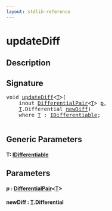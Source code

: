 ```yaml
---
layout: stdlib-reference
---
```


# updateDiff

## Description





## Signature 

<pre>
<span class="code_keyword">void</span> <a href="updatediff-6.md">updateDiff</a>&lt;<a href="updatediff-6.md#typeparam-T" class="code_type">T</a>&gt;(
    <span class="code_keyword">inout</span> <a href="../types/differentialpair-0c/index.md" class="code_type">DifferentialPair</a>&lt;<a href="updatediff-6.md#typeparam-T" class="code_type">T</a>&gt; <a href="updatediff-6.md#decl-p" class="code_param">p</a>,
    <a href="updatediff-6.md#typeparam-T" class="code_type">T</a>.Differential <a href="updatediff-6.md#decl-newDiff" class="code_param">newDiff</a>)
    <span class='code_keyword'>where</span> <a href="updatediff-6.md#typeparam-T" class="code_type">T</a> : <a href="../interfaces/idifferentiable-01/index.md" class="code_type">IDifferentiable</a>;

</pre>

## Generic Parameters

####  <a id="typeparam-T"></a>T: [IDifferentiable](../interfaces/idifferentiable-01/index.md)

## Parameters

####  <a id="decl-p"></a>p  : [DifferentialPair](../types/differentialpair-0c/index.md)\<[T](../types/differentialpair-0c/index.md#typeparam-T)\>
####  <a id="decl-newDiff"></a>newDiff  : [T](updatediff-6.md#typeparam-T)\.Differential


<script>
// Fix .md links to .html when on ReadTheDocs
if (window.location.hostname.includes('readthedocs') || 
    window.location.hostname.includes('rtfd.io')) {
  document.addEventListener('DOMContentLoaded', function() {
    const links = document.querySelectorAll('a');
    links.forEach(link => {
      if (link.getAttribute('href') && link.getAttribute('href').endsWith('.md')) {
        link.href = link.href.replace(/\.md($|#|\?)/, '.html$1');
      }
    });
  });
}
</script>
